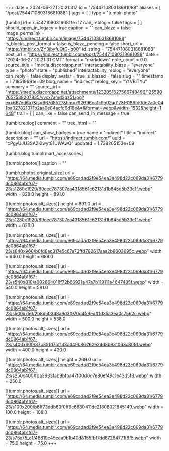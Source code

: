 +++
date = 2024-06-27T20:21:31Z
id = "754471080318681088"
aliases = [ "/post/754471080318681088" ]
tags = [ ]
type = "tumblr-photo"

[tumblr]
id = 7.544710803186811e+17
can_reblog = false
tags = [ ]
should_open_in_legacy = true
caption = ""
can_blaze = false
image_permalink = "https://indirect.tumblr.com/image/754471080318681088"
is_blocks_post_format = false
is_blaze_pending = false
short_url = "https://tmblr.co/ZY3jbyfuQtC-iq00"
id_string = "754471080318681088"
post_url = "https://indirect.tumblr.com/post/754471080318681088"
date = "2024-06-27 20:21:31 GMT"
format = "markdown"
note_count = 0.0
source_title = "media.discordapp.net"
interactability_blaze = "everyone"
type = "photo"
state = "published"
interactability_reblog = "everyone"
can_reply = false
display_avatar = true
is_blazed = false
slug = ""
timestamp = 1.719519691e+09
blog_name = "indirect"
reblog_key = "YfVBlTYu"
summary = ""
source_url = "https://media.discordapp.net/attachments/1232051627586748496/1255907657538207835/vvcx7amd3gz51.jpg?ex=667ed6a7&is=667d8527&hm=792696ca1c9b02ad173f6186fd0de2a0e041ba027821071b2aa0e84acfd6d18e&=&format=webp&width=1532&height=1648"
trail = [ ]
can_like = false
can_send_in_message = true

[tumblr.reblog]
comment = ""
tree_html = ""

[tumblr.blog]
can_show_badges = true
name = "indirect"
title = "indirect"
description = ""
url = "https://indirect.tumblr.com/"
uuid = "t:PgyUJU3SA2Klwyt81UWAwQ"
updated = 1.738205153e+09

[tumblr.blog.tumblrmart_accessories]

[[tumblr.photos]]
caption = ""

[tumblr.photos.original_size]
url = "https://64.media.tumblr.com/e69cadad2f9e54ea3e498d22c069da31/6779dc0864ab1f67-23/s1280x1920/89eee787307ea4318561c62131d1b845d5b33c1f.webp"
width = 828.0
height = 891.0

[[tumblr.photos.alt_sizes]]
height = 891.0
url = "https://64.media.tumblr.com/e69cadad2f9e54ea3e498d22c069da31/6779dc0864ab1f67-23/s1280x1920/89eee787307ea4318561c62131d1b845d5b33c1f.webp"
width = 828.0

[[tumblr.photos.alt_sizes]]
url = "https://64.media.tumblr.com/e69cadad2f9e54ea3e498d22c069da31/6779dc0864ab1f67-23/s640x960/b6fd8ac317e5c67a73ffd782617aaa2b8603695c.webp"
width = 640.0
height = 689.0

[[tumblr.photos.alt_sizes]]
url = "https://64.media.tumblr.com/e69cadad2f9e54ea3e498d22c069da31/6779dc0864ab1f67-23/s540x810/a002864018f72b66921a47a7b119111e4647485f.webp"
width = 540.0
height = 581.0

[[tumblr.photos.alt_sizes]]
url = "https://64.media.tumblr.com/e69cadad2f9e54ea3e498d22c069da31/6779dc0864ab1f67-23/s500x750/2b8d50343a9d3f970d459edff1d35a3ea0c7562c.webp"
width = 500.0
height = 538.0

[[tumblr.photos.alt_sizes]]
url = "https://64.media.tumblr.com/e69cadad2f9e54ea3e498d22c069da31/6779dc0864ab1f67-23/s400x600/87b351d7bf133c449b86262e24d3b931063c80fd.webp"
width = 400.0
height = 430.0

[[tumblr.photos.alt_sizes]]
height = 269.0
url = "https://64.media.tumblr.com/e69cadad2f9e54ea3e498d22c069da31/6779dc0864ab1f67-23/s250x400/fba3933fab9bfba47f00d6d7e80ef49c1e43d5f8.webp"
width = 250.0

[[tumblr.photos.alt_sizes]]
url = "https://64.media.tumblr.com/e69cadad2f9e54ea3e498d22c069da31/6779dc0864ab1f67-23/s100x200/b6ff73ddb63f0ff9c6680411de21808021845149.webp"
width = 100.0
height = 108.0

[[tumblr.photos.alt_sizes]]
url = "https://64.media.tumblr.com/e69cadad2f9e54ea3e498d22c069da31/6779dc0864ab1f67-23/s75x75_c1/48819c45eea9b1b40d8155fbf7dd87284771f9f5.webp"
width = 75.0
height = 75.0
+++
